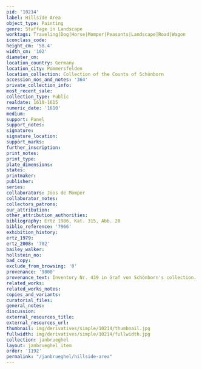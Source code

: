 ```yaml
---
pid: '10214'
label: Hillside Area
object_type: Painting
genre: Staffage in Landscape
worktags: Traveling|Dog|Horse|Momper|Peasants|Landscape|Road|Wagon
iconclass_code:
height_cm: '58.4'
width_cm: '102'
diameter_cm:
location_country: Germany
location_city: Pommersfelden
location_collection: Collection of the Counts of Schönborn
accession_nos_and_notes: '364'
private_collection_info:
most_recent_sale:
collection_type: Public
realdate: 1610-1615
numeric_date: '1610'
medium:
support: Panel
support_notes:
signature:
signature_location:
support_marks:
further_inscription:
print_notes:
print_type:
plate_dimensions:
states:
printmaker:
publisher:
series:
collaborators: Joos de Momper
collaborator_notes:
collectors_patrons:
our_attribution:
other_attribution_authorities:
bibliography: Ertz 1986, Kat. 315, Abb. 20
biblio_reference: '7966'
exhibition_history:
ertz_1979:
ertz_2008: '702'
bailey_walker:
hollstein_no:
bad_copy:
exclude_from_browsing: '0'
provenance: '9800'
provenance_text: Inventory Nr. 439 in Graf von Schönborn's collection.
related_works:
related_works_notes:
copies_and_variants:
curatorial_files:
general_notes:
discussion:
external_resources_title:
external_resources_url:
thumbnail: img/derivatives/simple/10214/thumbnail.jpg
fullwidth: img/derivatives/simple/10214/fullwidth.jpg
collection: janbrueghel
layout: janbrueghel_item
order: '1192'
permalink: "/janbrueghel/hillside-area"
---
```

